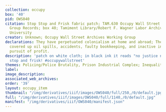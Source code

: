```yaml
---
collection: occupy
box: '40'
pid: OWS040
citation: Stop Stop and Frisk fabric patch; TAM.630 Occupy Wall Street Archives Working
  Group Records; box 40; Tamiment Library/Robert F. Wagner Labor Archives, New York
  University
creator: Unknown; Occupy Wall Street Archives Working Group
declarations: They have perpetuated colonialism at home and abroad; They have purposely
  covered up oil spills, accidents, faulty bookkeeping, and inactive ingredients in
  pursuit of profit.
description: 'patch on white cloth; in black ink it reads "no justice no peace. end
  stop and frisk! #occupywallstreet'
themes: Policing/Police Brutality, Prison Industrial Complex; Inequality and Discrimination
label:
image_description:
associated_web_archives:
order: '39'
layout: occupy_item
thumbnail: "/img/derivatives/iiif/images/OWS040/full/250,/0/default.jpg"
full: "/img/derivatives/iiif/images/OWS040/full/1140,/0/default.jpg"
manifest: "/img/derivatives/iiif/OWS040/manifest.json"
---
```

